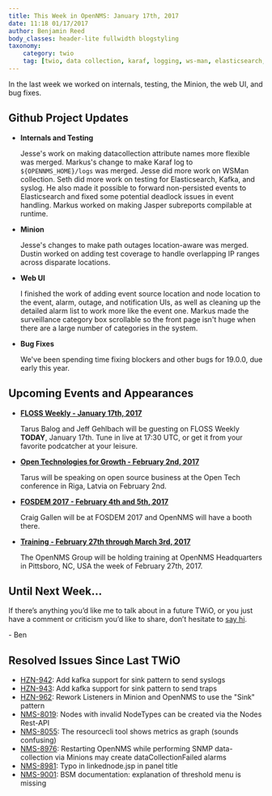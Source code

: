 ```yaml
---
title: This Week in OpenNMS: January 17th, 2017
date: 11:18 01/17/2017
author: Benjamin Reed
body_classes: header-lite fullwidth blogstyling
taxonomy:
    category: twio
    tag: [twio, data collection, karaf, logging, ws-man, elasticsearch, kafka, syslog, jasper, path outages, surveillance categories, floss weekly, open technologies for growth, fosdem, training]
---
```


In the last week we worked on internals, testing, the Minion, the web UI, and bug fixes.

<!-- git log --all --no-merges --since='2017-01-09 00:00:00' --until='2017-01-17 00:00:00' --format='%Cblue%ai %Cgreen%aN %Cred%d %Creset%s %Cblue(%H)' | sort | less -R -->

## Github Project Updates

* __Internals and Testing__

  Jesse's work on making datacollection attribute names more flexible was merged.  Markus's change to make Karaf log to `${OPENNMS_HOME}/logs` was merged.  Jesse did more work on WSMan collection.  Seth did more work on testing for Elasticsearch, Kafka, and syslog.  He also made it possible to forward non-persisted events to Elasticsearch and fixed some potential deadlock issues in event handling.  Markus worked on making Jasper subreports compilable at runtime.

* __Minion__

  Jesse's changes to make path outages location-aware was merged.  Dustin worked on adding test coverage to handle overlapping IP ranges across disparate locations.

* __Web UI__

  I finished the work of adding event source location and node location to the event, alarm, outage, and notification UIs, as well as cleaning up the detailed alarm list to work more like the event one.  Markus made the surveillance category box scrollable so the front page isn't huge when there are a large number of categories in the system.

* __Bug Fixes__

  We've been spending time fixing blockers and other bugs for 19.0.0, due early this year.


## Upcoming Events and Appearances

* __[FLOSS Weekly - January 17th, 2017](https://twit.tv/shows/floss-weekly)__

  Tarus Balog and Jeff Gehlbach will be guesting on FLOSS Weekly __TODAY__, January 17th. Tune in live at 17:30 UTC, or get it from your favorite podcatcher at your leisure.

* __[Open Technologies for Growth - February 2nd, 2017](http://lata.org.lv/konference2017_eng/)__

  Tarus will be speaking on open source business at the Open Tech conference in Riga, Latvia on February 2nd.

* __[FOSDEM 2017 - February 4th and 5th, 2017](https://fosdem.org/2017/)__

  Craig Gallen will be at FOSDEM 2017 and OpenNMS will have a booth there.

* __[Training - February 27th through March 3rd, 2017](https://www.opennms.com/opennms-training-dates-announced-for-february-2017/)__

  The OpenNMS Group will be holding training at OpenNMS Headquarters in Pittsboro, NC, USA the week of February 27th, 2017.

## Until Next Week…

If there’s anything you’d like me to talk about in a future TWiO, or you just have a comment or criticism you’d like to share, don’t hesitate to [say hi](mailto:twio@opennms.org).

\- Ben

## Resolved Issues Since Last TWiO

* [HZN-942](https://issues.opennms.org/browse/HZN-942): Add kafka support for sink pattern to send syslogs
* [HZN-943](https://issues.opennms.org/browse/HZN-943): Add kafka support for sink pattern to send traps
* [HZN-962](https://issues.opennms.org/browse/HZN-962): Rework Listeners in Minion and OpenNMS to use the "Sink" pattern
* [NMS-8019](https://issues.opennms.org/browse/NMS-8019): Nodes with invalid NodeTypes can be created via the Nodes Rest-API
* [NMS-8055](https://issues.opennms.org/browse/NMS-8055): The resourcecli tool shows metrics as graph (sounds confusing)
* [NMS-8976](https://issues.opennms.org/browse/NMS-8976): Restarting OpenNMS while performing SNMP data-collection via Minions may create dataCollectionFailed alarms
* [NMS-8981](https://issues.opennms.org/browse/NMS-8981): Typo in linkednode.jsp in panel title
* [NMS-9001](https://issues.opennms.org/browse/NMS-9001): BSM documentation: explanation of threshold menu is missing

<!--
  https://github.com/OpenNMS/twio-fodder/blob/master/scripts/twio-issues-list.pl
-->

